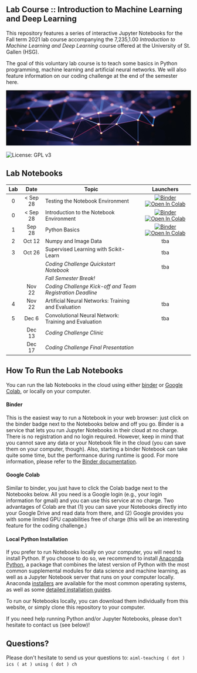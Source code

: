 ## Lab Course :: Introduction to Machine Learning and Deep Learning

This repository features a series of interactive Jupyter Notebooks for the Fall term 2021 lab course accompanying the 
7,235,1.00 *Introduction to Machine Learning and Deep Learning* course offered at the 
University of St. Gallen (HSG).

The goal of this voluntary lab course is to teach some basics in Python programming, machine learning and artificial 
neural networks. We will also feature information on our coding challenge at the end of the semester here. 

![Course Banner](banner.png)

![License: GPL v3](https://img.shields.io/badge/License-GPLv3-blue.svg)

## Lab Notebooks

| Lab | Date         |Topic                                                                 | Launchers |
|:---:|:------------:|----------------------------------------------------------------------|:--------:|
|  0  | < Sep 28  | Testing the Notebook Environment                                     | [![Binder](https://mybinder.org/badge_logo.svg)](https://mybinder.org/v2/gh/HSG-AIML/LabMLDL/master?filepath=lab_00%2Ftest_notebook_environment.ipynb) [![Open In Colab](https://colab.research.google.com/assets/colab-badge.svg)](https://colab.research.google.com/github/HSG-AIML/LabMLDL/blob/master/lab_00/test_notebook_environment.ipynb)|
|  0  | < Sep 28  | Introduction to the Notebook Environment                             | [![Binder](https://mybinder.org/badge_logo.svg)](https://mybinder.org/v2/gh/HSG-AIML/LabMLDL/master?filepath=lab_00%2Fintroduction_notebook.ipynb) [![Open In Colab](https://colab.research.google.com/assets/colab-badge.svg)](https://colab.research.google.com/github/HSG-AIML/LabAIML/blob/master/lab_00/introduction_notebook.ipynb)|
|  1  | Sep 28    | Python Basics        | [![Binder](https://mybinder.org/badge_logo.svg)](https://mybinder.org/v2/gh/HSG-AIML/LabMLDL/master?filepath=lab_01%2Flab_01.ipynb) [![Open In Colab](https://colab.research.google.com/assets/colab-badge.svg)](https://colab.research.google.com/github/HSG-AIML/LabMLDL/blob/master/lab_01/lab_01.ipynb) |
|  2  | Oct 12   | Numpy and Image Data  | tba |
|  3  | Oct 26   | Supervised Learning with Scikit-Learn                                     | tba |
|     |          | *Coding Challenge Quickstart Notebook*                               | tba |
|     |              | *Fall Semester Break!*                                             |            |
|     | Nov 22   | *Coding Challenge Kick-off and Team Registration Deadline*            |            |
|  4  | Nov 22   | Artificial Neural Networks: Training and Evaluation                  |  tba |
|  5  | Dec 6    | Convolutional Neural Network: Training and Evaluation                |   tba   |
|     | Dec 13   | *Coding Challenge Clinic*                                |           |
|     | Dec 17   | *Coding Challenge Final Presentation*                                |           | 


## How To Run the Lab Notebooks

You can run the lab Notebooks in the cloud using either [binder](https://mybinder.org/) or 
[Google Colab](https://colab.research.google.com/), or locally on your computer. 

#### Binder

This is the easiest way to run a Notebook in your web browser: just click on the binder badge next to 
the Notebooks below and off you go. Binder is a service that lets you run Jupyter Notebooks in their cloud at no charge. 
There is no registration and no
login required. However, keep in mind that you cannot save any data or your Notebook file in the cloud (you can save them
on your computer, though). Also, starting a binder
Notebook can take quite some time, but the performance during runtime is good. 
For more information, please refer to the [Binder documentation](https://mybinder.readthedocs.io/en/latest/index.html).

#### Google Colab

Similar to binder, you just have to click the Colab badge next to the Notebooks below. All you need is a Google login
(e.g., your login information for gmail) and you can use this service at no charge. 
Two advantages of Colab are that (1) you can save your 
Notebooks directly into your Google Drive and read data from there, and (2) Google provides you with some limited GPU capabilities
free of charge (this will be an interesting feature for the coding challenge.)

#### Local Python Installation

If you prefer to run Notebooks locally on your computer, you will need to install Python. If you choose to do so,
we recommend to install [Anaconda Python](https://www.anaconda.com/products/individual), a package that combines the 
latest version of Python with the most common supplemental modules for data science and machine learning, as well 
as a Jupyter Notebook server that runs on your computer locally. Anaconda 
[installers](https://www.anaconda.com/products/individual#Downloads) are available 
for the most common operating systems, as well as some 
[detailed installation guides](https://docs.anaconda.com/anaconda/install/). 

To run our Notebooks locally, you can download them individually from this website, 
or simply clone this repository to your computer. 

If you need help running Python and/or Jupyter Notebooks, please don't hesitate to contact us (see below)!



## Questions?

Please don't hesitate to send us your questions to: `aiml-teaching ( dot ) ics ( at ) unisg ( dot ) ch`  
